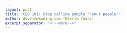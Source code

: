 ```yaml
---
layout: post
title: 'CEO 101: Stop calling people ''your people'''
author: devrim@koding.com (Devrim Yasar)
excerpt_separator: "<!--more-->"
---
```


